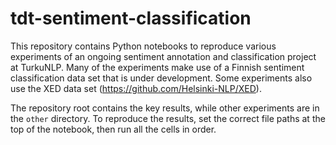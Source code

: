 # tdt-sentiment-classification
This repository contains Python notebooks to reproduce various experiments of an ongoing sentiment annotation and classification project at TurkuNLP. Many of the experiments make use of a Finnish sentiment classification data set that is under development. Some experiments also use the XED data set (https://github.com/Helsinki-NLP/XED).

The repository root contains the key results, while other experiments are in the `other` directory. To reproduce the results, set the correct file paths at the top of the notebook, then run all the cells in order.
